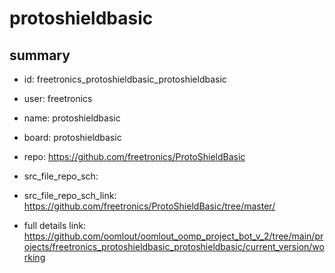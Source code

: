 # protoshieldbasic
 
## summary 
* id: freetronics_protoshieldbasic_protoshieldbasic
* user: freetronics
* name: protoshieldbasic
* board: protoshieldbasic
* repo: https://github.com/freetronics/ProtoShieldBasic



* src_file_repo_sch: 
* src_file_repo_sch_link: https://github.com/freetronics/ProtoShieldBasic/tree/master/
* full details link: https://github.com/oomlout/oomlout_oomp_project_bot_v_2/tree/main/projects/freetronics_protoshieldbasic_protoshieldbasic/current_version/working  







